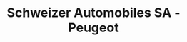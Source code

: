 ---
title: "Schweizer Automobiles SA - Peugeot"
url: /aigle/schweizer-automobiles-sa-peugeot/
shop: Autohaus
---